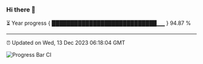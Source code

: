 ### Hi there 👋

⏳ Year progress { ████████████████████████████▁▁ } 94.87 %

---

⏰ Updated on Wed, 13 Dec 2023 06:18:04 GMT

![Progress Bar CI](https://github.com/liununu/liununu/workflows/Progress%20Bar%20CI/badge.svg)
